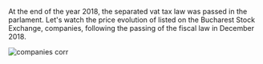 At the end of the year 2018, the separated vat tax law was passed in the parlament. Let's watch the price evolution of listed on the Bucharest Stock Exchange, companies, following the passing of the fiscal law in December 2018.  

![companies corr](https://user-images.githubusercontent.com/47668423/98466930-ded0b280-21d2-11eb-882b-e81ecc28942f.png)

